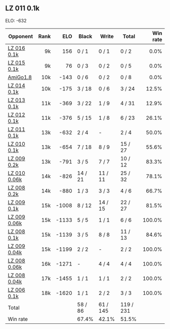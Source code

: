 ## LZ 011 0.1k ##

ELO: -632

Opponent | Rank | ELO | Black | Write | Total | Win rate
---------|-----:|----:|-------|-------|-------|-------:
[LZ 016 0.1k](LZ%20016%200.1k.md) | 9k | 156 | 0 / 1 | 0 / 1 | 0 / 2 | 0.0%
[LZ 015 0.1k](LZ%20015%200.1k.md) | 9k | 76 | 0 / 3 | 0 / 2 | 0 / 5 | 0.0%
[AmiGo1.8](AmiGo1.8.md) | 10k | -143 | 0 / 6 | 0 / 2 | 0 / 8 | 0.0%
[LZ 014 0.1k](LZ%20014%200.1k.md) | 10k | -175 | 3 / 18 | 0 / 6 | 3 / 24 | 12.5%
[LZ 013 0.1k](LZ%20013%200.1k.md) | 11k | -369 | 3 / 22 | 1 / 9 | 4 / 31 | 12.9%
[LZ 012 0.1k](LZ%20012%200.1k.md) | 11k | -376 | 5 / 15 | 1 / 8 | 6 / 23 | 26.1%
[LZ 011 0.1k](LZ%20011%200.1k.md) | 13k | -632 | 2 / 4 | - | 2 / 4 | 50.0%
[LZ 010 0.1k](LZ%20010%200.1k.md) | 13k | -654 | 7 / 18 | 8 / 9 | 15 / 27 | 55.6%
[LZ 009 0.2k](LZ%20009%200.2k.md) | 13k | -791 | 3 / 5 | 7 / 7 | 10 / 12 | 83.3%
[LZ 010 0.06k](LZ%20010%200.06k.md) | 14k | -826 | 14 / 21 | 11 / 11 | 25 / 32 | 78.1%
[LZ 008 0.2k](LZ%20008%200.2k.md) | 14k | -880 | 1 / 3 | 3 / 3 | 4 / 6 | 66.7%
[LZ 009 0.1k](LZ%20009%200.1k.md) | 15k | -1008 | 8 / 12 | 14 / 15 | 22 / 27 | 81.5%
[LZ 009 0.06k](LZ%20009%200.06k.md) | 15k | -1133 | 5 / 5 | 1 / 1 | 6 / 6 | 100.0%
[LZ 008 0.1k](LZ%20008%200.1k.md) | 15k | -1139 | 3 / 5 | 8 / 8 | 11 / 13 | 84.6%
[LZ 009 0.04k](LZ%20009%200.04k.md) | 15k | -1199 | 2 / 2 | - | 2 / 2 | 100.0%
[LZ 008 0.06k](LZ%20008%200.06k.md) | 16k | -1271 | - | 4 / 4 | 4 / 4 | 100.0%
[LZ 008 0.04k](LZ%20008%200.04k.md) | 17k | -1455 | 1 / 1 | 1 / 1 | 2 / 2 | 100.0%
[LZ 006 0.1k](LZ%20006%200.1k.md) | 18k | -1620 | 1 / 1 | 2 / 2 | 3 / 3 | 100.0%
Total | | | 58 / 86 | 61 / 145 | 119 / 231 | 
Win rate| | | 67.4% | 42.1% | 51.5% | 
